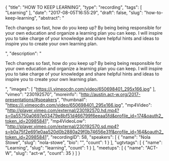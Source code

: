 {
  "title": "HOW TO KEEP LEARNING",
  "type": "recording",
  "tags": [
    "Learning"
  ],
  "date": "2017-08-05T16:55:29",
  "draft": false,
  "slug": "how-to-keep-learning",
  "abstract": "<p>Tech changes so fast, how do you keep up? By being being responsible for your own education and organize a learning plan you can keep. I will inspire you to take charge of your knowledge and share helpful hints and ideas to inspire you to create your own learning plan.</p>",
  "description": "<p>Tech changes so fast, how do you keep up? By being being responsible for your own education and organize a learning plan you can keep. I will inspire you to take charge of your knowledge and share helpful hints and ideas to inspire you to create your own learning plan.</p>",
  "images": [
    "https://i.vimeocdn.com/video/650698401_295x166.jpg"
  ],
  "vimeo": "230192570",
  "moreinfo": "http://austin.act-w.org/2017-presentations/#speakers",
  "thumbnail": "https://i.vimeocdn.com/video/650698401_295x166.jpg",
  "mp4Video": "http://player.vimeo.com/external/230192570.hd.mp4?s=0a55750a0697e03479e8bf51d466799f6eeaa5fd&profile_id=174&oauth2_token_id=20985841",
  "mp4VideoLow": "http://player.vimeo.com/external/230192570.sd.mp4?s=b0a75f2e691e0aa520d0b2880a29f0b74656e31f&profile_id=164&oauth2_token_id=20985841",
  "recordingID": 58,
  "speakers": [
    {
      "name": "Nola Stowe",
      "slug": "nola-stowe",
      "bio": "",
      "count": 1
    }
  ],
  "ugtvtags": [
    {
      "name": "Learning",
      "slug": "learning",
      "count": 1
    }
  ],
  "meetups": [
    {
      "name": "ACT-W",
      "slug": "act-w",
      "count": 35
    }
  ]
}